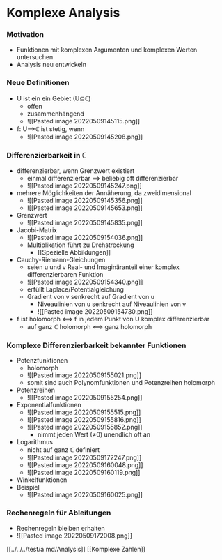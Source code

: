 # Komplexe Analysis
### Motivation
+ Funktionen mit komplexen Argumenten und komplexen Werten untersuchen
+ Analysis neu entwickeln

### Neue Definitionen
+ U ist ein ein Gebiet (U⊆ℂ)
	+ offen
	+ zusammenhängend
	+ ![[Pasted image 20220509145115.png]]
+ f: U-->ℂ ist stetig, wenn 
	+ ![[Pasted image 20220509145208.png]]

### Differenzierbarkeit in ℂ
+ differenzierbar, wenn Grenzwert existiert
	+ einmal differenzierbar ==> beliebig oft differenzierbar
	+ ![[Pasted image 20220509145247.png]]
+ mehrere Möglichkeiten der Annäherung, da zweidimensional
	+ ![[Pasted image 20220509145356.png]]
	+ ![[Pasted image 20220509145653.png]]
+ Grenzwert
	+ ![[Pasted image 20220509145835.png]]
+ Jacobi-Matrix
	+ ![[Pasted image 20220509154036.png]]
	+ Multiplikation führt zu Drehstreckung
		+ [[Spezielle Abbildungen]]
+ Cauchy-Riemann-Gleichungen
	+ seien u und v Real- und Imaginäranteil einer komplex differenzierbaren Funktion
	+ ![[Pasted image 20220509154340.png]]
	+ erfüllt Laplace/Potentialgleichung
	+ Gradient von v senkrecht auf Gradient von u
		+ Niveaulinien von u senkrecht auf Niveaulinien von v
		+ ![[Pasted image 20220509154730.png]]
+ f ist holomorph <==> f in jedem Punkt von U komplex differenzierbar
	+ auf ganz ℂ holomorph <==> ganz holomorph

### Komplexe Differenzierbarkeit bekannter Funktionen
+ Potenzfunktionen
	+ holomorph
	+ ![[Pasted image 20220509155021.png]]
	+ somit sind auch Polynomfunktionen und Potenzreihen holomorph
+ Potenzreihen
	+ ![[Pasted image 20220509155254.png]]
+ Exponentialfunktionen
	+ ![[Pasted image 20220509155515.png]]
	+ ![[Pasted image 20220509155816.png]]
	+ ![[Pasted image 20220509155852.png]]
		+ nimmt jeden Wert (≠0) unendlich oft an
+ Logarithmus
	+ nicht auf ganz ℂ definiert
	+ ![[Pasted image 20220509172247.png]]
	+ ![[Pasted image 20220509160048.png]]
	+ ![[Pasted image 20220509160119.png]]
+ Winkelfunktionen
+ Beispiel
	+ ![[Pasted image 20220509160025.png]]

### Rechenregeln für Ableitungen
+ Rechenregeln bleiben erhalten
+ ![[Pasted image 20220509172008.png]]


[[../../../test/a.md/Analysis]] [[Komplexe Zahlen]]

